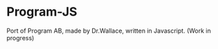 Program-JS
==========

Port of Program AB, made by Dr.Wallace, written in Javascript. (Work in progress)
